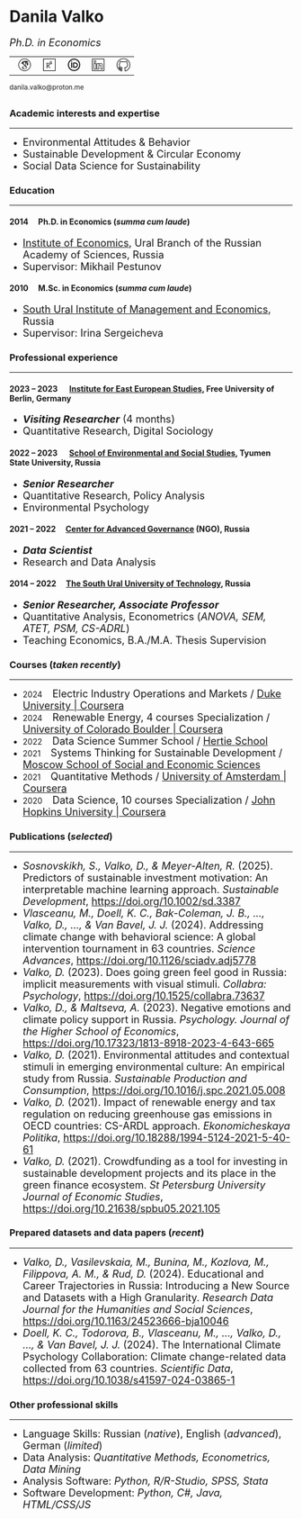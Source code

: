 # Danila Valko
<font size="4"><i>Ph.D. in Economics</i></font><br>
<table><tr><td>&nbsp;&nbsp;<a href="https://scholar.google.com/citations?user=8f3WFJAAAAAJ&hl=en"><img src="googlescholar.png" width="24" alt="GoogleScholar"></a></td><td>&nbsp;&nbsp;<a href="https://www.researchgate.net/profile/Danila-Valko"><img src="researchgate.png" width="22" alt="ResearchGate"></a></td><td>&nbsp;&nbsp;<a href="https://orcid.org/0000-0002-8058-7539"><img src="orcid.png" width="22" alt="ResearchGate"></a></td><td>&nbsp;&nbsp;<a href="http://www.linkedin.com/in/danila-valko"><img src="linkedin.png" width="22" alt="LinkedIn"></a></td><td>&nbsp;&nbsp;<a href="https://github.com/ellariel"><img src="github.png" width="24" alt="GitHub"></a></td></tr></table><sup>danila.valko@proton.me</sup>

### Academic interests and expertise	
___
- <font size="4">Environmental Attitudes & Behavior</font>
- <font size="4">Sustainable Development & Circular Economy</font>
- <font size="4">Social Data Science for Sustainability</font>

### Education
___
#### 2014 &emsp;Ph.D. in Economics (*summa cum laude*)
- <font size="4"><a href="https://uiec.ru/">Institute of Economics</a>, Ural Branch of the Russian Academy of Sciences, Russia</font>
- <font size="4">Supervisor: Mikhail Pestunov</font>

#### 2010 &emsp;M.Sc. in Economics (*summa cum laude*)
- <font size="4"><a href="https://www.inueco.ru/">South Ural Institute of Management and Economics</a>, Russia</font>
- <font size="4">Supervisor: Irina Sergeicheva</font>

### Professional experience
___
#### 2023 – 2023 &emsp; [Institute for East European Studies](https://www.oei.fu-berlin.de/), Free University of Berlin, Germany
- <font size="4"><b><i>Visiting Researcher</i></b> (4 months)</font>
- <font size="4">Quantitative Research, Digital Sociology</font>

#### 2022 – 2023 &emsp; [School of Environmental and Social Studies](http://anthropo.school/english), Tyumen State University, Russia
- <font size="4"><b><i>Senior Researcher</i></b></font>
- <font size="4">Quantitative Research, Policy Analysis</font>
- <font size="4">Environmental Psychology</font>

#### 2021 – 2022 &emsp;[Center for Advanced Governance](https://cpur.ru/en/) (NGO), Russia
- <font size="4"><b><i>Data Scientist</i></b></font>
- <font size="4">Research and Data Analysis</font>

#### 2014 – 2022 &emsp;[The South Ural University of Technology](https://www.inueco.ru/), Russia
- <font size="4"><b><i>Senior Researcher, Associate Professor</i></b></font>
- <font size="4">Quantitative Analysis, Econometrics (<i>ANOVA, SEM, ATET, PSM, CS-ADRL</i>)</font>
- <font size="4">Teaching Economics, B.A./M.A. Thesis Supervision</font>

### Courses (*taken recently*)
___
- 2024 &emsp;<font size="4">Electric Industry Operations and Markets / <a href="https://www.coursera.org/learn/electricity">Duke University | Coursera</a></font>
- 2024 &emsp;<font size="4">Renewable Energy, 4 courses Specialization / <a href="https://www.coursera.org/specializations/renewable-energy">University of Colorado Boulder | Coursera</a></font>
- 2022 &emsp;<font size="4">Data Science Summer School / <a href="https://www.hertie-school.org/en/">Hertie School</a></font>
- 2021 &emsp;<font size="4">Systems Thinking for Sustainable Development / <a href="https://www.msses.ru/kursy/novaya-ekologiya-cistemnoe-myshlenie-dlya-ustoychivogo-razvitiya/">Moscow School of Social
and Economic Sciences</a></font>
- 2021 &emsp;<font size="4">Quantitative Methods / <a href="https://www.coursera.org/learn/quantitative-methods">University of Amsterdam | Coursera</a></font>
- 2020 &emsp;<font size="4">Data Science, 10 courses Specialization / <a href="https://www.coursera.org/specializations/jhu-data-science">John Hopkins University | Coursera</a></font>

### Publications (*selected*)
___
- <font size="4"><i>Sosnovskikh, S., Valko, D., & Meyer-Alten, R.</i> (2025). Predictors of sustainable investment motivation: An interpretable machine learning approach. <i>Sustainable Development</i>, <a href="https://doi.org/10.1002/sd.3387">https://doi.org/10.1002/sd.3387</a></font>
- <font size="4"><i>Vlasceanu, M., Doell, K. C., Bak-Coleman, J. B., ..., Valko, D., ..., & Van Bavel, J. J.</i> (2024). Addressing climate change with behavioral science: A global intervention tournament in 63 countries. <i>Science Advances</i>, <a href="https://doi.org/10.1126/sciadv.adj5778">https://doi.org/10.1126/sciadv.adj5778</a></font>
- <font size="4"><i>Valko, D.</i> (2023). Does going green feel good in Russia: implicit measurements with visual stimuli. <i>Collabra: Psychology</i>, <a href="https://doi.org/10.1525/collabra.73637">https://doi.org/10.1525/collabra.73637</a></font>
- <font size="4"><i>Valko, D., & Maltseva, A.</i> (2023). Negative emotions and climate policy support in Russia. <i>Psychology. Journal of the Higher School of Economics</i>, <a href="https://doi.org/10.17323/1813-8918-2023-4-643-665">https://doi.org/10.17323/1813-8918-2023-4-643-665</a></font>
- <font size="4"><i>Valko, D.</i> (2021). Environmental attitudes and contextual stimuli in emerging environmental culture: An empirical study from Russia. <i>Sustainable Production and Consumption</i>, <a href="https://doi.org/10.1016/j.spc.2021.05.008">https://doi.org/10.1016/j.spc.2021.05.008</a></font>
- <font size="4"><i>Valko, D.</i> (2021). Impact of renewable energy and tax regulation on reducing greenhouse gas emissions in OECD countries: CS-ARDL approach. <i>Ekonomicheskaya Politika</i>, <a href="https://doi.org/10.18288/1994-5124-2021-5-40-61">https://doi.org/10.18288/1994-5124-2021-5-40-61</a></font>
- <font size="4"><i>Valko, D.</i> (2021). Crowdfunding as a tool for investing in sustainable development projects and its place in the green finance ecosystem. <i>St Petersburg University Journal of Economic Studies</i>, <a href="https://doi.org/10.21638/spbu05.2021.105">https://doi.org/10.21638/spbu05.2021.105</a></font>

### Prepared datasets and data papers (*recent*)
___
- <font size="4"><i>Valko, D., Vasilevskaia, M., Bunina, M., Kozlova, M., Filippova, A. M., & Rud, D.</i> (2024). Educational and Career Trajectories in Russia: Introducing a New Source and Datasets with a High Granularity. <i>Research Data Journal for the Humanities and Social Sciences</i>, <a href="https://doi.org/10.1163/24523666-bja10046">https://doi.org/10.1163/24523666-bja10046</a></font>
- <font size="4"><i>Doell, K. C., Todorova, B., Vlasceanu, M., ..., Valko, D., ..., & Van Bavel, J. J.</i> (2024). The International Climate Psychology Collaboration: Climate change-related data collected from 63 countries. <i>Scientific Data</i>, <a href="https://doi.org/10.1038/s41597-024-03865-1">https://doi.org/10.1038/s41597-024-03865-1</a></font>

### Other professional skills
___
- <font size="4">Language Skills: Russian (<i>native</i>), English (<i>advanced</i>), German (<i>limited</i>)</font>
- <font size="4">Data Analysis: <i>Quantitative Methods, Econometrics, Data Mining</i></font>
- <font size="4">Analysis Software: <i>Python, R/R-Studio, SPSS, Stata</i></font>
- <font size="4">Software Development: <i>Python, C#, Java, HTML/CSS/JS</i></font>





